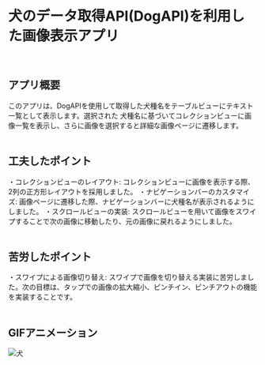 # 犬のデータ取得API(DogAPI)を利用した画像表示アプリ
<br>

## アプリ概要
このアプリは、DogAPIを使用して取得した犬種名をテーブルビューにテキスト一覧として表示します。選択された
犬種名に基づいてコレクションビューに画像一覧を表示し、さらに画像を選択すると詳細な画像ページに遷移します。
<br><br>

## 工夫したポイント
・コレクションビューのレイアウト: コレクションビューに画像を表示する際、2列の正方形レイアウトを採用しました。
・ナビゲーションバーのカスタマイズ: 画像ページに遷移した際、ナビゲーションバーに犬種名が表示されるようにしました。
・スクロールビューの実装: スクロールビューを用いて画像をスワイプすることで次の画像に移動したり、元の画像に戻れるようにしました。
<br><br>

## 苦労したポイント
・スワイプによる画像切り替え: スワイプで画像を切り替える実装に苦労しました。次の目標は、タップでの画像の拡大縮小、ピンチイン、ピンチアウトの機能を実装することです。
<br><br>

## GIFアニメーション
![犬](https://github.com/user-attachments/assets/92b872bc-5e67-4008-905c-5eaf8a02210f)





